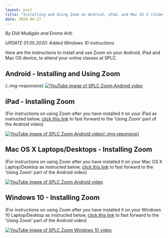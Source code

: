 ```yaml
---
layout: post
title: "Installing and Using Zoom on Android, iPad, and Mac OS X (Video)"
date: 2020-04-27
---
```

*By Didi Mudigdo and Emma Ariti*

*UPDATE 01.05.2020: Added Windows 10 instructions*

Here are the instructions to install and use Zoom on your Android, iPad and Mac OS device, to attend your online classes at SPLC.

## Android - Installing and Using Zoom

{:.img-responsive}
[![YouTube image of SPLC Zoom Android video](http://img.youtube.com/vi/m5fYQvKBXPU/0.jpg)](https://www.youtube.com/watch?v=m5fYQvKBXPU)


## iPad - Installing Zoom

(For instructions on using Zoom after you have installed it on your iPad as instructed below, [click this link](https://youtu.be/m5fYQvKBXPU?t=198) to fast forward to the ‘Using Zoom’ part of the Android video)

[![YouTube image of SPLC Zoom Android video](http://img.youtube.com/vi/RH45sEKf9PY/0.jpg){:.img-reponsive}](https://www.youtube.com/watch?v=RH45sEKf9PY)

## Mac OS X Laptops/Desktops - Installing Zoom

(For instructions on using Zoom after you have installed it on your Mac OS X Laptop/Desktop as instructed below, [click this link](https://youtu.be/m5fYQvKBXPU?t=198) to fast forward to the ‘Using Zoom’ part of the Android video)

[![YouTube image of SPLC Zoom Android video](http://img.youtube.com/vi/TY-3M8ZnsJY/0.jpg)](https://www.youtube.com/watch?v=TY-3M8ZnsJY)

## Windows 10 - Installing Zoom

(For instructions on using Zoom after you have installed it on your Windows 10 Laptop/Desktop as instructed below, [click this link](https://youtu.be/m5fYQvKBXPU?t=198) to fast forward to the ‘Using Zoom’ part of the Android video)

[![YouTube image of SPLC Zoom Windows 10 video](http://img.youtube.com/vi/ntIPm1J0Kc0/0.jpg)](https://www.youtube.com/watch?v=ntIPm1J0Kc0)
